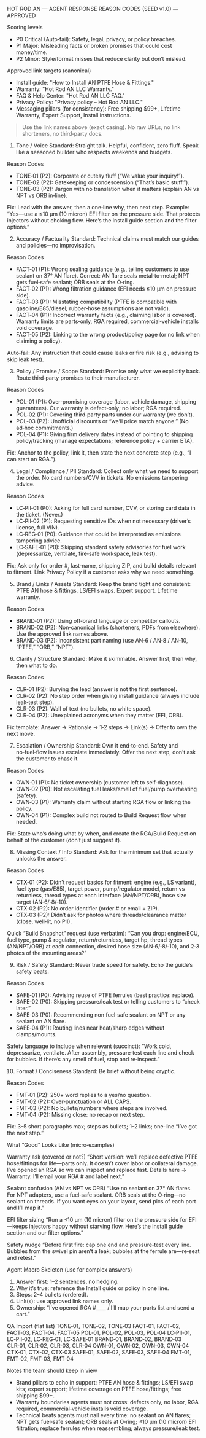 HOT ROD AN — AGENT RESPONSE REASON CODES (SEED v1.0) — APPROVED

Scoring levels

- P0 Critical (Auto‑fail): Safety, legal, privacy, or policy breaches.
- P1 Major: Misleading facts or broken promises that could cost money/time.
- P2 Minor: Style/format misses that reduce clarity but don’t mislead.

Approved link targets (canonical)

- Install guide: "How to Install AN PTFE Hose & Fittings."
- Warranty: "Hot Rod AN LLC Warranty."
- FAQ & Help Center: "Hot Rod AN LLC FAQ."
- Privacy Policy: "Privacy policy – Hot Rod AN LLC."
- Messaging pillars (for consistency): Free shipping $99+, Lifetime Warranty, Expert Support, Install instructions.

> Use the link names above (exact casing). No raw URLs, no link shorteners, no third‑party docs.

1. Tone / Voice
   Standard: Straight talk. Helpful, confident, zero fluff. Speak like a seasoned builder who respects weekends and budgets.

Reason Codes

- TONE‑01 (P2): Corporate or cutesy fluff (“We value your inquiry!”).
- TONE‑02 (P2): Gatekeeping or condescension (“That’s basic stuff.”).
- TONE‑03 (P2): Jargon with no translation when it matters (explain AN vs NPT vs ORB in‑line).

Fix: Lead with the answer, then a one‑line why, then next step.
Example: “Yes—use a ≤10 μm (10 micron) EFI filter on the pressure side. That protects injectors without choking flow. Here’s the Install guide section and the filter options.”

2. Accuracy / Factuality
   Standard: Technical claims must match our guides and policies—no improvisation.

Reason Codes

- FACT‑01 (P1): Wrong sealing guidance (e.g., telling customers to use sealant on 37° AN flare). Correct: AN flare seals metal‑to‑metal; NPT gets fuel‑safe sealant; ORB seals at the O‑ring.
- FACT‑02 (P1): Wrong filtration guidance (EFI needs ≤10 μm on pressure side).
- FACT‑03 (P1): Misstating compatibility (PTFE is compatible with gasoline/E85/diesel; rubber‑hose assumptions are not valid).
- FACT‑04 (P1): Incorrect warranty facts (e.g., claiming labor is covered). Warranty limits are parts‑only, RGA required, commercial‑vehicle installs void coverage.
- FACT‑05 (P2): Linking to the wrong product/policy page (or no link when claiming a policy).

Auto‑fail: Any instruction that could cause leaks or fire risk (e.g., advising to skip leak test).

3. Policy / Promise / Scope
   Standard: Promise only what we explicitly back. Route third‑party promises to their manufacturer.

Reason Codes

- POL‑01 (P1): Over‑promising coverage (labor, vehicle damage, shipping guarantees). Our warranty is defect‑only; no labor; RGA required.
- POL‑02 (P1): Covering third‑party parts under our warranty (we don’t).
- POL‑03 (P2): Unofficial discounts or “we’ll price match anyone.” (No ad‑hoc commitments.)
- POL‑04 (P1): Giving firm delivery dates instead of pointing to shipping policy/tracking (manage expectations; reference policy + carrier ETA).

Fix: Anchor to the policy, link it, then state the next concrete step (e.g., “I can start an RGA.”).

4. Legal / Compliance / PII
   Standard: Collect only what we need to support the order. No card numbers/CVV in tickets. No emissions tampering advice.

Reason Codes

- LC‑PII‑01 (P0): Asking for full card number, CVV, or storing card data in the ticket. (Never.)
- LC‑PII‑02 (P1): Requesting sensitive IDs when not necessary (driver’s license, full VIN).
- LC‑REG‑01 (P0): Guidance that could be interpreted as emissions tampering advice.
- LC‑SAFE‑01 (P0): Skipping standard safety advisories for fuel work (depressurize, ventilate, fire‑safe workspace, leak test).

Fix: Ask only for order #, last‑name, shipping ZIP, and build details relevant to fitment. Link Privacy Policy if a customer asks why we need something.

5. Brand / Links / Assets
   Standard: Keep the brand tight and consistent: PTFE AN hose & fittings. LS/EFI swaps. Expert support. Lifetime warranty.

Reason Codes

- BRAND‑01 (P2): Using off‑brand language or competitor callouts.
- BRAND‑02 (P2): Non‑canonical links (shorteners, PDFs from elsewhere). Use the approved link names above.
- BRAND‑03 (P2): Inconsistent part naming (use AN‑6 / AN‑8 / AN‑10, “PTFE,” “ORB,” “NPT”).

6. Clarity / Structure
   Standard: Make it skimmable. Answer first, then why, then what to do.

Reason Codes

- CLR‑01 (P2): Burying the lead (answer is not the first sentence).
- CLR‑02 (P2): No step order when giving install guidance (always include leak‑test step).
- CLR‑03 (P2): Wall of text (no bullets, no white space).
- CLR‑04 (P2): Unexplained acronyms when they matter (EFI, ORB).

Fix template:
Answer → Rationale → 1‑2 steps → Link(s) → Offer to own the next move.

7. Escalation / Ownership
   Standard: Own it end‑to‑end. Safety and no‑fuel‑flow issues escalate immediately. Offer the next step, don’t ask the customer to chase it.

Reason Codes

- OWN‑01 (P1): No ticket ownership (customer left to self‑diagnose).
- OWN‑02 (P0): Not escalating fuel leaks/smell of fuel/pump overheating (safety).
- OWN‑03 (P1): Warranty claim without starting RGA flow or linking the policy.
- OWN‑04 (P1): Complex build not routed to Build Request flow when needed.

Fix: State who’s doing what by when, and create the RGA/Build Request on behalf of the customer (don’t just suggest it).

8. Missing Context / Info
   Standard: Ask for the minimum set that actually unlocks the answer.

Reason Codes

- CTX‑01 (P2): Didn’t request basics for fitment: engine (e.g., LS variant), fuel type (gas/E85), target power, pump/regulator model, return vs returnless, thread types at each interface (AN/NPT/ORB), hose size target (AN‑6/‑8/‑10).
- CTX‑02 (P2): No order identifier (order # or email + ZIP).
- CTX‑03 (P2): Didn’t ask for photos where threads/clearance matter (close, well‑lit, no PII).

Quick “Build Snapshot” request (use verbatim):
“Can you drop: engine/ECU, fuel type, pump & regulator, return/returnless, target hp, thread types (AN/NPT/ORB) at each connection, desired hose size (AN‑6/‑8/‑10), and 2‑3 photos of the mounting areas?”

9. Risk / Safety
   Standard: Never trade speed for safety. Echo the guide’s safety beats.

Reason Codes

- SAFE‑01 (P0): Advising reuse of PTFE ferrules (best practice: replace).
- SAFE‑02 (P0): Skipping pressure/leak test or telling customers to “check later.”
- SAFE‑03 (P0): Recommending non fuel‑safe sealant on NPT or any sealant on AN flare.
- SAFE‑04 (P1): Routing lines near heat/sharp edges without clamps/mounts.

Safety language to include when relevant (succinct):
“Work cold, depressurize, ventilate. After assembly, pressure‑test each line and check for bubbles. If there’s any smell of fuel, stop and re‑inspect.”

10. Format / Conciseness
    Standard: Be brief without being cryptic.

Reason Codes

- FMT‑01 (P2): 250+ word replies to a yes/no question.
- FMT‑02 (P2): Over‑punctuation or ALL CAPS.
- FMT‑03 (P2): No bullets/numbers where steps are involved.
- FMT‑04 (P2): Missing close: no recap or next step.

Fix: 3–5 short paragraphs max; steps as bullets; 1–2 links; one‑line “I’ve got the next step.”

What “Good” Looks Like (micro‑examples)

Warranty ask (covered or not?)
“Short version: we’ll replace defective PTFE hose/fittings for life—parts only. It doesn’t cover labor or collateral damage. I’ve opened an RGA so we can inspect and replace fast. Details here → Warranty. I’ll email your RGA # and label next.”

Sealant confusion (AN vs NPT vs ORB)
“Use no sealant on 37° AN flares. For NPT adapters, use a fuel‑safe sealant. ORB seals at the O‑ring—no sealant on threads. If you want eyes on your layout, send pics of each port and I’ll map it.”

EFI filter sizing
“Run a ≤10 μm (10 micron) filter on the pressure side for EFI—keeps injectors happy without starving flow. Here’s the Install guide section and our filter options.”

Safety nudge
“Before first fire: cap one end and pressure‑test every line. Bubbles from the swivel pin aren’t a leak; bubbles at the ferrule are—re‑seat and retest.”

Agent Macro Skeleton (use for complex answers)

1. Answer first: 1–2 sentences, no hedging.
2. Why it’s true: reference the Install guide or policy in one line.
3. Steps: 2–4 bullets (ordered).
4. Link(s): use approved link names only.
5. Ownership: “I’ve opened RGA #\_\_\_\_ / I’ll map your parts list and send a cart.”

QA Import (flat list)
TONE‑01, TONE‑02, TONE‑03
FACT‑01, FACT‑02, FACT‑03, FACT‑04, FACT‑05
POL‑01, POL‑02, POL‑03, POL‑04
LC‑PII‑01, LC‑PII‑02, LC‑REG‑01, LC‑SAFE‑01
BRAND‑01, BRAND‑02, BRAND‑03
CLR‑01, CLR‑02, CLR‑03, CLR‑04
OWN‑01, OWN‑02, OWN‑03, OWN‑04
CTX‑01, CTX‑02, CTX‑03
SAFE‑01, SAFE‑02, SAFE‑03, SAFE‑04
FMT‑01, FMT‑02, FMT‑03, FMT‑04

Notes the team should keep in view

- Brand pillars to echo in support: PTFE AN hose & fittings; LS/EFI swap kits; expert support; lifetime coverage on PTFE hose/fittings; free shipping $99+.
- Warranty boundaries agents must not cross: defects only, no labor, RGA required, commercial‑vehicle installs void coverage.
- Technical beats agents must nail every time: no sealant on AN flares; NPT gets fuel‑safe sealant; ORB seals at O‑ring; ≤10 μm (10 micron) EFI filtration; replace ferrules when reassembling; always pressure/leak test.
